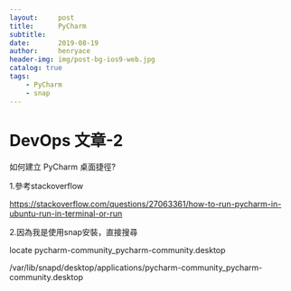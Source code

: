```yaml
---
layout:     post
title:      PyCharm
subtitle:   
date:       2019-08-19
author:     henryace
header-img: img/post-bg-ios9-web.jpg
catalog: true
tags:
    - PyCharm
	- snap
---
```

# DevOps 文章-2

如何建立 PyCharm 桌面捷徑?

1.參考stackoverflow<br>

https://stackoverflow.com/questions/27063361/how-to-run-pycharm-in-ubuntu-run-in-terminal-or-run  

2.因為我是使用snap安裝，直接搜尋<br>

locate pycharm-community_pycharm-community.desktop<br>

/var/lib/snapd/desktop/applications/pycharm-community_pycharm-community.desktop